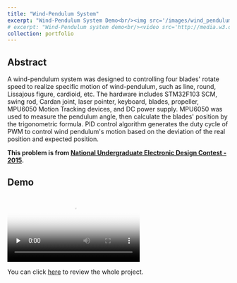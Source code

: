 ```yaml
---
title: "Wind-Pendulum System"
excerpt: "Wind-Pendulum System Demo<br/><img src='/images/wind_pendulum.jpg'>"
# excerpt: "Wind-Pendulum system demo<br/><video src='http://media.w3.org/2010/05/sintel/trailer.mp4'>"
collection: portfolio
---
```


## Abstract

A wind-pendulum system was designed to controlling four blades' rotate speed to realize specific motion of wind-pendulum, such as line, round, Lissajous figure, cardioid, etc. The hardware includes STM32F103 SCM, swing rod, Cardan joint, laser pointer, keyboard, blades, propeller, MPU6050 Motion Tracking devices, and DC power supply. MPU6050 was used to measure the pendulum angle, then calculate the blades' position by the trigonometric formula. PID control algorithm generates the duty cycle of PWM to control wind pendulum's motion based on the deviation of the real position and expected position.

**This problem is from [National Undergraduate Electronic Design Contest - 2015](https://www.nuedc-training.com.cn/index/download/uploadbook/id/64).**

## Demo

<video id="video" controls="" preload="none" poster="https://share.plvideo.cn/front/video/view?vid=a491168bfeeb10853cde2697bcc803f6_a">
      <source id="mp4" src="https://share.plvideo.cn/front/video/view?vid=a491168bfeeb10853cde2697bcc803f6_a" type="video/mp4">
      <p>Your user agent does not support the HTML5 Video element.</p>
</video>

You can click [here](https://github.com/PrideLee/Wind-Pendulum) to review the whole project. 


